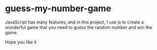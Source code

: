 # guess-my-number-game

JavaScript has many features, and in this project, I use js to create a wonderful game that you need to guess the random number and win the game.

Hope you like it
